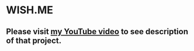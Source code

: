 # WISH.ME

## Please visit [my YouTube video](https://youtu.be/Ux98kpkQk3Q) to see description of that project.
